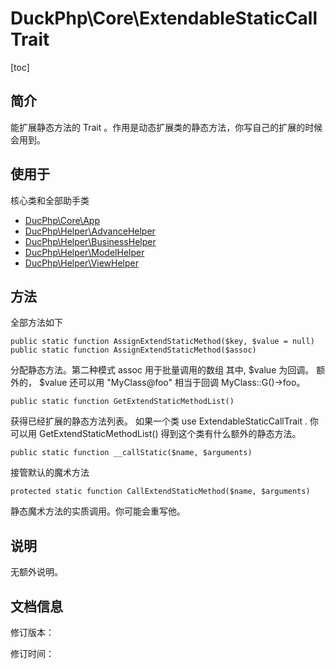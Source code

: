 # DuckPhp\Core\ExtendableStaticCallTrait
[toc]

## 简介

能扩展静态方法的 Trait 。作用是动态扩展类的静态方法，你写自己的扩展的时候会用到。
## 使用于
核心类和全部助手类
- [DucPhp\Core\App](Core-App.md)
- [DucPhp\Helper\AdvanceHelper](Helper-AdvanceHelper.md)
- [DucPhp\Helper\BusinessHelper](Helper-BusinessHelper.md)
- [DucPhp\Helper\ModelHelper](Helper-ModelHelper.md)
- [DucPhp\Helper\ViewHelper](Helper-ViewHelper.md)

## 方法
全部方法如下

    public static function AssignExtendStaticMethod($key, $value = null)
    public static function AssignExtendStaticMethod($assoc)
分配静态方法。第二种模式 assoc 用于批量调用的数组
其中, $value 为回调。 额外的， $value 还可以用 "MyClass@foo"  相当于回调 MyClass::G()->foo。

    public static function GetExtendStaticMethodList()
获得已经扩展的静态方法列表。
如果一个类 use ExtendableStaticCallTrait . 你可以用 GetExtendStaticMethodList() 得到这个类有什么额外的静态方法。

    public static function __callStatic($name, $arguments) 
接管默认的魔术方法

    protected static function CallExtendStaticMethod($name, $arguments)
静态魔术方法的实质调用。你可能会重写他。
## 说明
无额外说明。

## 文档信息
修订版本：

修订时间：






